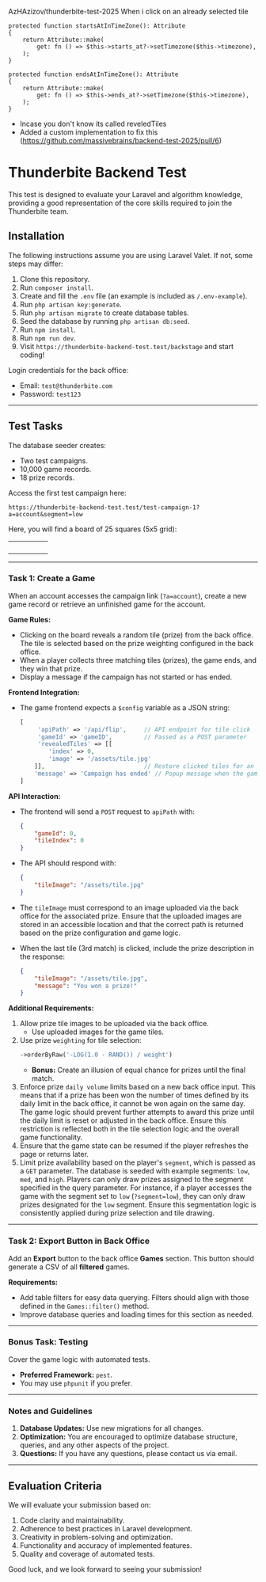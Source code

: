 AzHAzizov/thunderbite-test-2025
When i click on an already selected tile

    protected function startsAtInTimeZone(): Attribute
    {
        return Attribute::make(
            get: fn () => $this->starts_at?->setTimezone($this->timezone),
        );
    }

    protected function endsAtInTimeZone(): Attribute
    {
        return Attribute::make(
            get: fn () => $this->ends_at?->setTimezone($this->timezone),
        );
    }

- Incase you don't know its called reveledTiles
- Added a custom implementation to fix this (https://github.com/massivebrains/backend-test-2025/pull/6)
# Thunderbite Backend Test

This test is designed to evaluate your Laravel and algorithm knowledge, providing a good representation of the core skills required to join the Thunderbite team.

## Installation

The following instructions assume you are using Laravel Valet. If not, some steps may differ:

1. Clone this repository.
2. Run `composer install`.
3. Create and fill the `.env` file (an example is included as `/.env-example`).
4. Run `php artisan key:generate`.
5. Run `php artisan migrate` to create database tables.
6. Seed the database by running `php artisan db:seed`.
7. Run `npm install`.
8. Run `npm run dev`.
9. Visit `https://thunderbite-backend-test.test/backstage` and start coding!

Login credentials for the back office:
- Email: `test@thunderbite.com`
- Password: `test123`

---

## Test Tasks

The database seeder creates:
- Two test campaigns.
- 10,000 game records.
- 18 prize records.

Access the first test campaign here:

`https://thunderbite-backend-test.test/test-campaign-1?a=account&segment=low`

Here, you will find a board of 25 squares (5x5 grid):

|     |     |     |     |     |
| --- | --- | --- | --- | --- |
|     |     |     |     |     |
|     |     |     |     |     |
|     |     |     |     |     |
|     |     |     |     |     |

---

### Task 1: Create a Game

When an account accesses the campaign link (`?a=account`), create a new game record or retrieve an unfinished game for the account.

**Game Rules:**
- Clicking on the board reveals a random tile (prize) from the back office. The tile is selected based on the prize weighting configured in the back office.
- When a player collects three matching tiles (prizes), the game ends, and they win that prize.
- Display a message if the campaign has not started or has ended.

**Frontend Integration:**
- The game frontend expects a `$config` variable as a JSON string:
    ```php
    [
         'apiPath' => '/api/flip',     // API endpoint for tile click
         'gameId' => 'gameID',         // Passed as a POST parameter
         'revealedTiles' => [[
            'index' => 0,
            'image' => '/assets/tile.jpg'
        ]],                            // Restore clicked tiles for an ongoing game
        'message' => 'Campaign has ended' // Popup message when the game is unavailable
    ]
    ```

**API Interaction:**
- The frontend will send a `POST` request to `apiPath` with:
    ```json
    {
        "gameId": 0,
        "tileIndex": 0
    }
    ```
- The API should respond with:
    ```json
    {
        "tileImage": "/assets/tile.jpg"
    }
    ```
- The `tileImage` must correspond to an image uploaded via the back office for the associated prize. Ensure that the uploaded images are stored in an accessible location and that the correct path is returned based on the prize configuration and game logic.

- When the last tile (3rd match) is clicked, include the prize description in the response:
    ```json
    {
        "tileImage": "/assets/tile.jpg",
        "message": "You won a prize!"
    }
    ```

**Additional Requirements:**
1. Allow prize tile images to be uploaded via the back office.
    - Use uploaded images for the game tiles.
2. Use prize `weighting` for tile selection:
    ```php
    ->orderByRaw('-LOG(1.0 - RAND()) / weight')
    ```
    - **Bonus:** Create an illusion of equal chance for prizes until the final match.
3. Enforce prize `daily volume` limits based on a new back office input. This means that if a prize has been won the number of times defined by its daily limit in the back office, it cannot be won again on the same day. The game logic should prevent further attempts to award this prize until the daily limit is reset or adjusted in the back office. Ensure this restriction is reflected both in the tile selection logic and the overall game functionality.
4. Ensure that the game state can be resumed if the player refreshes the page or returns later.
5. Limit prize availability based on the player's `segment`, which is passed as a `GET` parameter. The database is seeded with example segments: `low`, `med`, and `high`. Players can only draw prizes assigned to the segment specified in the query parameter. For instance, if a player accesses the game with the segment set to `low` (`?segment=low`), they can only draw prizes designated for the `low` segment. Ensure this segmentation logic is consistently applied during prize selection and tile drawing.

---

### Task 2: Export Button in Back Office

Add an **Export** button to the back office **Games** section. This button should generate a CSV of all **filtered** games.

**Requirements:**
- Add table filters for easy data querying. Filters should align with those defined in the `Games::filter()` method.
- Improve database queries and loading times for this section as needed.

---

### Bonus Task: Testing

Cover the game logic with automated tests.
- **Preferred Framework:** `pest`.
- You may use `phpunit` if you prefer.

---

### Notes and Guidelines

1. **Database Updates:** Use new migrations for all changes.
2. **Optimization:** You are encouraged to optimize database structure, queries, and any other aspects of the project.
3. **Questions:** If you have any questions, please contact us via email.

---

## Evaluation Criteria

We will evaluate your submission based on:
1. Code clarity and maintainability.
2. Adherence to best practices in Laravel development.
3. Creativity in problem-solving and optimization.
4. Functionality and accuracy of implemented features.
5. Quality and coverage of automated tests.

Good luck, and we look forward to seeing your submission!

